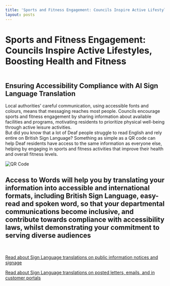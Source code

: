 ```yaml
---
title: 'Sports and Fitness Engagement: Councils Inspire Active Lifestyles, Boosting Health and Fitness'
layout: posts
---
```


# Sports and Fitness Engagement: Councils Inspire Active Lifestyles, Boosting Health and Fitness

![]()

## Ensuring Accessibility Compliance with AI Sign Language Translation

Local authorities' careful communication, using accessible fonts and colours, means that messaging reaches most people.  Councils encourage sports and fitness engagement by sharing information about available facilities and programs, motivating residents to prioritize physical well-being through active leisure activities.  
But did you know that a lot of Deaf people struggle to read English and rely entire on British Sign Language?
Something as simple as a QR code can help Deaf residents have access to the same information as everyone else, helping by engaging in sports and fitness activities that improve their health and overall fitness levels.

![QR Code](/posts/images/qr-contact.png)

## Access to Words will help you by translating your information into accessible and international formats, including British Sign Language, easy-read and spoken word, so that your departmental communications become inclusive, and contribute towards compliance with accessibility laws, whilst demonstrating your commitment to serving diverse audiences

<br/>

[Read about Sign Language translations on public information notices and signage](/solutions/gazette)

[Read about Sign Language translations on posted letters, emails, and in customer portals](/solutions/correspondent)
